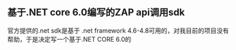 ## 基于.NET core 6.0编写的ZAP api调用sdk

官方提供的.net sdk是基于 .net framework 4.6-4.8可用的，对我目前的项目没有帮助，于是决定写一个基于.NET CORE 6.0的
